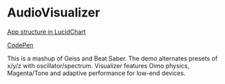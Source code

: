 # AudioVisualizer

[App structure in LucidChart](//lucid.app/documents/embeddedchart/d9ac4c82-8cb8-43d2-bd67-c0f5438e2086)

[CodePen](//codepen.io/kpachinger/details/vYyOdMw)

This is a mashup of Geiss and Beat Saber. The demo alternates presets of x/y/z with oscillator/spectrum. Visualizer features Oimo physics, Magenta/Tone and adaptive performance for low-end devices.
